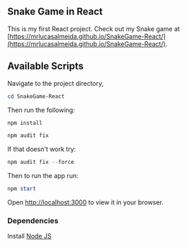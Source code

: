 ## Snake Game in React

This is my first React project. Check out my Snake game at [https://mrlucasalmeida.github.io/SnakeGame-React/](https://mrlucasalmeida.github.io/SnakeGame-React/).

## Available Scripts

Navigate to the project directory,
```powershell
cd SnakeGame-React
```

Then run the following:

```powershell
npm install
```
```powershell
npm audit fix
```
If that doesn't work try:
```powershell
npm audit fix --force
```
Then to run the app run:
```powershell
npm start
```
Open [http://localhost:3000](http://localhost:3000) to view it in your browser.

### Dependencies
Install [Node JS](https://nodejs.org/en/download/)

